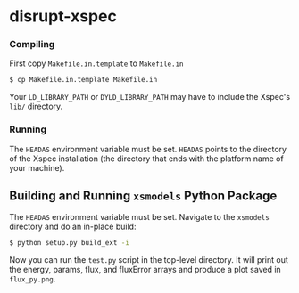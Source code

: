 # disrupt-xspec

### Compiling ###

First copy `Makefile.in.template` to `Makefile.in`

```bash
$ cp Makefile.in.template Makefile.in
```

Your `LD_LIBRARY_PATH` or `DYLD_LIBRARY_PATH` may have to include the Xspec's `lib/` directory.

### Running ###

The `HEADAS` environment variable must be set.  `HEADAS` points to the directory of the Xspec installation (the directory that ends with the platform name of your machine).

## Building and Running `xsmodels` Python Package ##

The `HEADAS` environment variable must be set.  Navigate to the `xsmodels` directory and do an in-place build:

```bash
$ python setup.py build_ext -i
```

Now you can run the `test.py` script in the top-level directory.  It will print out the energy, params, flux, and fluxError arrays and produce a plot saved in `flux_py.png`.
